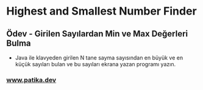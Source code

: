 # Highest and Smallest Number Finder

## Ödev - Girilen Sayılardan Min ve Max Değerleri Bulma

- Java ile klavyeden girilen N tane sayma sayısından en büyük ve en küçük sayıları bulan ve bu sayıları ekrana yazan programı yazın.

### www.patika.dev